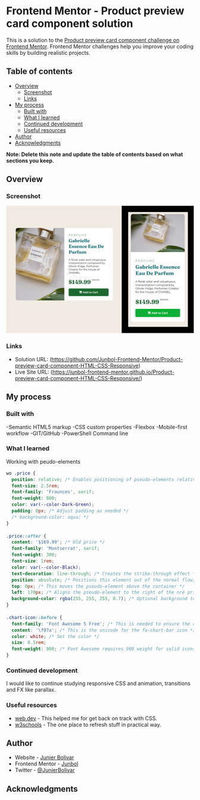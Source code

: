 # Frontend Mentor - Product preview card component solution

This is a solution to the [Product preview card component challenge on Frontend Mentor](https://www.frontendmentor.io/challenges/product-preview-card-component-GO7UmttRfa). Frontend Mentor challenges help you improve your coding skills by building realistic projects.

## Table of contents

- [Overview](#overview)
  - [Screenshot](#screenshot)
  - [Links](#links)
- [My process](#my-process)
  - [Built with](#built-with)
  - [What I learned](#what-i-learned)
  - [Continued development](#continued-development)
  - [Useful resources](#useful-resources)
- [Author](#author)
- [Acknowledgments](#acknowledgments)

**Note: Delete this note and update the table of contents based on what sections you keep.**

## Overview

### Screenshot

![](./assets/images/screenshot.jpg)

### Links

- Solution URL: (https://github.com/Junbol-Frontend-Mentor/Product-preview-card-component-HTML-CSS-Responsive)
- Live Site URL: (https://junbol-frontend-mentor.github.io/Product-preview-card-component-HTML-CSS-Responsive/)

## My process

### Built with

-Semantic HTML5 markup
-CSS custom properties
-Flexbox
-Mobile-first workflow
-GIT/GitHub
-PowerShell Command line

### What I learned

Working with peudo-elements

```css
wo .price {
  position: relative; /* Enables positioning of pseudo-elements relative to this element */
  font-size: 2.5rem;
  font-family: 'Fraunces', serif;
  font-weight: 800;
  color: var(--color-Dark-Green);
  padding: 0px; /* Adjust padding as needed */
  /* background-color: aqua; */
}

.price::after {
  content: '$169.99'; /* Old price */
  font-family: 'Montserrat', serif;
  font-weight: 300;
  font-size: 1rem;
  color: var(--color-Black);
  text-decoration: line-through; /* Creates the strike-through effect */
  position: absolute; /* Positions this element out of the normal flow, relative to its nearest positioned ancestor */
  top: 0px; /* This moves the pseudo-element above the container */
  left: 170px; /* Aligns the pseudo-element to the right of the nre price */
  background-color: rgba(255, 255, 255, 0.7); /* Optional background to increase readability */
}

.chart-icon::before {
  font-family: 'Font Awesome 5 Free'; /* This is needed to ensure the correct font is used */
  content: '\f07a'; /* This is the unicode for the fa-chart-bar icon */
  color: white; /* Set the color */
  size: 0.5rem;
  font-weight: 900; /* Font Awesome requires 900 weight for solid icons */
}
```

### Continued development

I would like to continue studying responsive CSS and animation, transitions and FX like parallax.

### Useful resources

- [web.dev](https://web.dev/learn/css) - This helped me for get back on track with CSS.
- [w3schools](https://www.w3schools.com/css/default.asp) - The one place to refresh stuff in practical way.

## Author

- Website - [Junier Bolivar](https://www.bolivarcreativedesign.com)
- Frontend Mentor - [Junbol](https://www.frontendmentor.io/profile/Junbol)
- Twitter - [@JunierBolivar](https://www.twitter.com/@JunierBolivar)

## Acknowledgments

